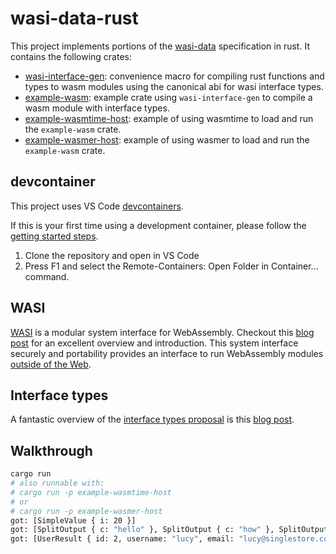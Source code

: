 # wasi-data-rust

This project implements portions of the [wasi-data](https://github.com/singlestore-labs/wasi-data) specification in rust. It contains the following crates:

* [wasi-interface-gen](./crates/wasi-interface-gen): convenience macro for compiling rust functions and types to wasm modules using the canonical abi for wasi interface types.
* [example-wasm](./crates/example-wasm): example crate using `wasi-interface-gen` to compile a wasm module with interface types.
* [example-wasmtime-host](./crates/example-wasmtime-host): example of using wasmtime to load and run the `example-wasm` crate.
* [example-wasmer-host](./crates/example-wasmer-host): example of using wasmer to load and run the `example-wasm` crate.

## devcontainer

This project uses VS Code [devcontainers](https://code.visualstudio.com/docs/remote/containers).

If this is your first time using a development container, please follow the [getting started steps](https://aka.ms/vscode-remote/containers/getting-started).

1. Clone the repository and open in VS Code
2. Press F1 and select the Remote-Containers: Open Folder in Container... command.

## WASI

[WASI](https://wasi.dev/) is a modular system interface for WebAssembly. Checkout this [blog post](https://hacks.mozilla.org/2019/03/standardizing-wasi-a-webassembly-system-interface/) for an excellent overview and introduction. This system interface securely
and portability provides an interface to run WebAssembly modules [outside of the Web](https://webassembly.org/docs/non-web/).

## Interface types

A fantastic overview of the [interface types proposal](https://github.com/WebAssembly/interface-types/blob/master/proposals/interface-types/Explainer.md) is this [blog post](https://hacks.mozilla.org/2019/08/webassembly-interface-types/).

## Walkthrough

```bash
cargo run
# also runnable with:
# cargo run -p example-wasmtime-host
# or
# cargo run -p example-wasmer-host
got: [SimpleValue { i: 20 }]
got: [SplitOutput { c: "hello" }, SplitOutput { c: "how" }, SplitOutput { c: "are" }, SplitOutput { c: "you" }]
got: [UserResult { id: 2, username: "lucy", email: "lucy@singlestore.com", phone: "555-123-4567" }, UserResult { id: 4, username: "bob", email: "bob@gmail.com", phone: "555-123-4567" }]
```

